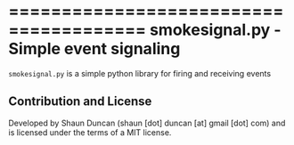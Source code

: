 =======================================
smokesignal.py - Simple event signaling
=======================================

`smokesignal.py` is a simple python library for firing and receiving events


Contribution and License
------------------------
Developed by Shaun Duncan (shaun [dot] duncan [at] gmail [dot] com) and is
licensed under the terms of a MIT license.
